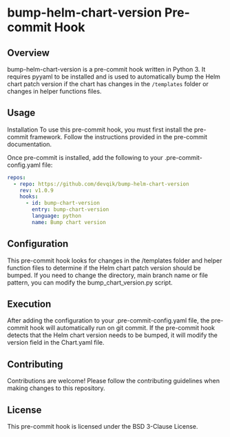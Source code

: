 # bump-helm-chart-version Pre-commit Hook

## Overview

bump-helm-chart-version is a pre-commit hook written in Python 3. It requires pyyaml to be installed and is used to automatically bump the Helm chart patch version if the chart has changes in the `/templates` folder or changes in helper functions files.

## Usage

Installation
To use this pre-commit hook, you must first install the pre-commit framework. Follow the instructions provided in the pre-commit documentation.

Once pre-commit is installed, add the following to your .pre-commit-config.yaml file:

``` yaml
repos:
  - repo: https://github.com/devqik/bump-helm-chart-version
    rev: v1.0.9
    hooks:
      - id: bump-chart-version
        entry: bump-chart-version
        language: python
        name: Bump chart version
```

## Configuration

This pre-commit hook looks for changes in the /templates folder and helper function files to determine if the Helm chart patch version should be bumped. If you need to change the directory, main branch name or file pattern, you can modify the bump_chart_version.py script.

## Execution

After adding the configuration to your .pre-commit-config.yaml file, the pre-commit hook will automatically run on git commit. If the pre-commit hook detects that the Helm chart version needs to be bumped, it will modify the version field in the Chart.yaml file.

## Contributing

Contributions are welcome! Please follow the contributing guidelines when making changes to this repository.

## License

This pre-commit hook is licensed under the BSD 3-Clause License.

